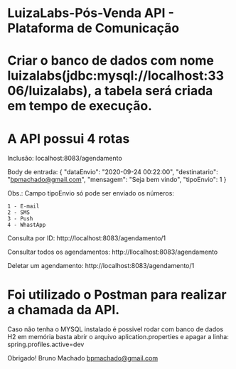 # LuizaLabs-Pós-Venda API - Plataforma de Comunicação

# Criar o banco de dados com nome luizalabs(jdbc:mysql://localhost:3306/luizalabs), a tabela será criada em tempo de execução.

# A API possui 4 rotas

Inclusão: 
localhost:8083/agendamento

Body de entrada:
{
    "dataEnvio": "2020-09-24 00:22:00",
    "destinatario": "bpmachado@gmail.com",
    "mensagem": "Seja bem vindo",
    "tipoEnvio": 1
}

Obs.: Campo tipoEnvio só pode ser enviado os números:

    1 - E-mail
    2 - SMS
    3 - Push
    4 - WhastApp

Consulta por ID:
http://localhost:8083/agendamento/1

Consultar todos os agendamentos:
http://llocalhost:8083/agendamento

Deletar um agendamento:
http://localhost:8083/agendamento/1

# Foi utilizado o Postman para realizar a chamada da API.
Caso não tenha o MYSQL instalado é possivel rodar com banco de dados H2 em memória basta abrir o arquivo aplication.properties e apagar a linha:
spring.profiles.active=dev

Obrigado!
Bruno Machado
bpmachado@gmail.com
